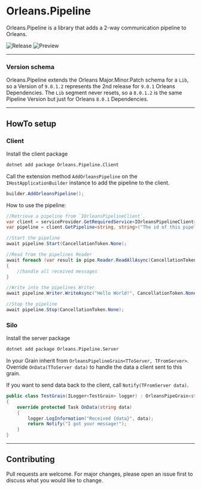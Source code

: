 # Orleans.Pipeline
Orleans.Pipeline is a library that adds a 2-way communication pipeline to Orleans.

![Release](https://github.com/BernhardPollerspoeck/Orleans.Pipeline/workflows/nuget/badge.svg)
![Preview](https://github.com/BernhardPollerspoeck/Orleans.Pipeline/.github/workflows/nuget-preview/badge.svg)
 
---
### Version schema

Orleans.Pipeline extends the Orleans Major.Minor.Patch schema for a `Lib`, so a Version of `9.0.1.2` represents the 2nd release for `9.0.1` Orleans Dependencies. The `Lib` segment never resets, so a `8.0.1.2` is the same Pipeline Version but just for Orleans `8.0.1` Dependencies.

---
## HowTo setup

### Client
Install the client package
```bash
dotnet add package Orleans.Pipeline.Client
```

Call the extension method `AddOrleansPipeline` on the `IHostApplicationBuilder` instance to add the pipeline to the client.
```csharp
builder.AddOrleansPipeline();
```

How to use the pipeline:
```csharp
//Retrieve a pipeline from `IOrleansPipelineClient`.
var client = serviceProvider.GetRequiredService<IOrleansPipelineClient>();
var pipeline = client.GetPipeline<string, string>("The id of this pipeline/ server side grain");

//Start the pipeline
await pipeline.Start(CancellationToken.None);

//Read from the pipelines Reader
await foreach (var result in pipe.Reader.ReadAllAsync(CancellationToken.None))
{
    //handle all received messages
}

//Write into the pipelines Writer
await pipeline.Writer.WriteAsync("Hello World!", CancellationToken.None);

//Stop the pipeline
await pipeline.Stop(CancellationToken.None);
```



### Silo

Install the server package
```bash
dotnet add package Orleans.Pipeline.Server
```

In your Grain inherit from `OrleansPipelineGrain<TToServer, TFromServer>`. Override `OnData(TToServer data)` to handle the data a client sent to this grain.

If you want to send data back to the client, call `Notify(TFromServer data)`.
```csharp
public class TestGrain(ILogger<TestGrain> logger) : OrleansPipeGrain<string, string>(logger)
{
    override protected Task OnData(string data)
    {
        logger.LogInformation("Received {data}", data);
        return Notify("I got your message!");
    }
}
```


---
## Contributing
Pull requests are welcome. For major changes, please open an issue first to discuss what you would like to change.


